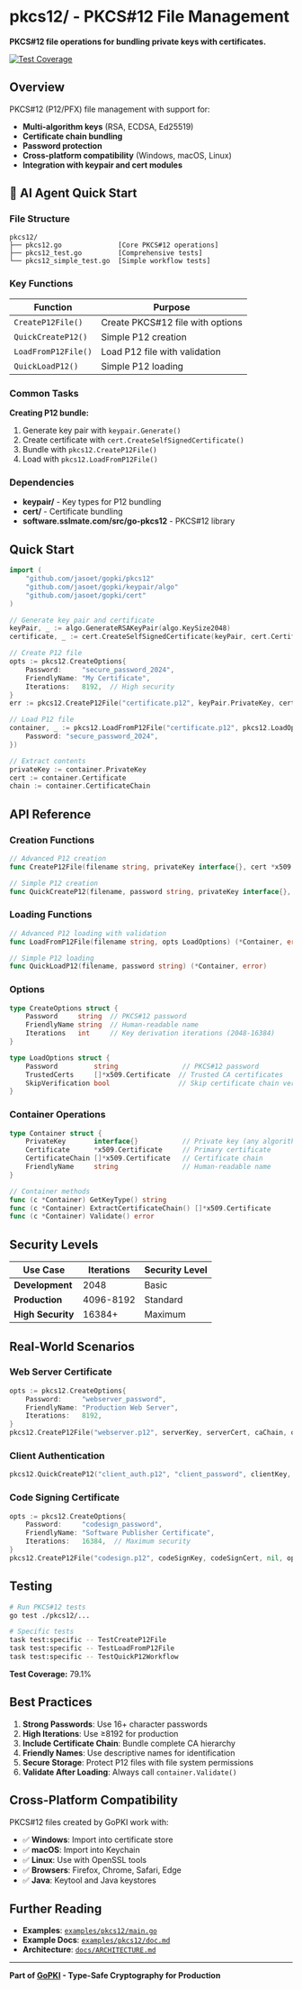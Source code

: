 # pkcs12/ - PKCS#12 File Management

**PKCS#12 file operations for bundling private keys with certificates.**

[![Test Coverage](https://img.shields.io/badge/Coverage-79.1%25-green.svg)](https://github.com/jasoet/gopki)

## Overview

PKCS#12 (P12/PFX) file management with support for:
- **Multi-algorithm keys** (RSA, ECDSA, Ed25519)
- **Certificate chain bundling**
- **Password protection**
- **Cross-platform compatibility** (Windows, macOS, Linux)
- **Integration with keypair and cert modules**

## 🤖 AI Agent Quick Start

### File Structure

```
pkcs12/
├── pkcs12.go              [Core PKCS#12 operations]
├── pkcs12_test.go         [Comprehensive tests]
└── pkcs12_simple_test.go  [Simple workflow tests]
```

### Key Functions

| Function | Purpose |
|----------|---------|
| `CreateP12File()` | Create PKCS#12 file with options |
| `QuickCreateP12()` | Simple P12 creation |
| `LoadFromP12File()` | Load P12 file with validation |
| `QuickLoadP12()` | Simple P12 loading |

### Common Tasks

**Creating P12 bundle:**
1. Generate key pair with `keypair.Generate()`
2. Create certificate with `cert.CreateSelfSignedCertificate()`
3. Bundle with `pkcs12.CreateP12File()`
4. Load with `pkcs12.LoadFromP12File()`

### Dependencies

- **keypair/** - Key types for P12 bundling
- **cert/** - Certificate bundling
- **software.sslmate.com/src/go-pkcs12** - PKCS#12 library

## Quick Start

```go
import (
    "github.com/jasoet/gopki/pkcs12"
    "github.com/jasoet/gopki/keypair/algo"
    "github.com/jasoet/gopki/cert"
)

// Generate key pair and certificate
keyPair, _ := algo.GenerateRSAKeyPair(algo.KeySize2048)
certificate, _ := cert.CreateSelfSignedCertificate(keyPair, cert.CertificateRequest{...})

// Create P12 file
opts := pkcs12.CreateOptions{
    Password:     "secure_password_2024",
    FriendlyName: "My Certificate",
    Iterations:   8192,  // High security
}
err := pkcs12.CreateP12File("certificate.p12", keyPair.PrivateKey, certificate.Certificate, nil, opts)

// Load P12 file
container, _ := pkcs12.LoadFromP12File("certificate.p12", pkcs12.LoadOptions{
    Password: "secure_password_2024",
})

// Extract contents
privateKey := container.PrivateKey
cert := container.Certificate
chain := container.CertificateChain
```

## API Reference

### Creation Functions

```go
// Advanced P12 creation
func CreateP12File(filename string, privateKey interface{}, cert *x509.Certificate, chain []*x509.Certificate, opts CreateOptions) error

// Simple P12 creation
func QuickCreateP12(filename, password string, privateKey interface{}, cert *x509.Certificate) error
```

### Loading Functions

```go
// Advanced P12 loading with validation
func LoadFromP12File(filename string, opts LoadOptions) (*Container, error)

// Simple P12 loading
func QuickLoadP12(filename, password string) (*Container, error)
```

### Options

```go
type CreateOptions struct {
    Password     string  // PKCS#12 password
    FriendlyName string  // Human-readable name
    Iterations   int     // Key derivation iterations (2048-16384)
}

type LoadOptions struct {
    Password         string                // PKCS#12 password
    TrustedCerts     []*x509.Certificate  // Trusted CA certificates
    SkipVerification bool                 // Skip certificate chain verification
}
```

### Container Operations

```go
type Container struct {
    PrivateKey       interface{}           // Private key (any algorithm)
    Certificate      *x509.Certificate     // Primary certificate
    CertificateChain []*x509.Certificate   // Certificate chain
    FriendlyName     string                // Human-readable name
}

// Container methods
func (c *Container) GetKeyType() string
func (c *Container) ExtractCertificateChain() []*x509.Certificate
func (c *Container) Validate() error
```

## Security Levels

| Use Case | Iterations | Security Level |
|----------|-----------|----------------|
| **Development** | 2048 | Basic |
| **Production** | 4096-8192 | Standard |
| **High Security** | 16384+ | Maximum |

## Real-World Scenarios

### Web Server Certificate

```go
opts := pkcs12.CreateOptions{
    Password:     "webserver_password",
    FriendlyName: "Production Web Server",
    Iterations:   8192,
}
pkcs12.CreateP12File("webserver.p12", serverKey, serverCert, caChain, opts)
```

### Client Authentication

```go
pkcs12.QuickCreateP12("client_auth.p12", "client_password", clientKey, clientCert)
```

### Code Signing Certificate

```go
opts := pkcs12.CreateOptions{
    Password:     "codesign_password",
    FriendlyName: "Software Publisher Certificate",
    Iterations:   16384,  // Maximum security
}
pkcs12.CreateP12File("codesign.p12", codeSignKey, codeSignCert, nil, opts)
```

## Testing

```bash
# Run PKCS#12 tests
go test ./pkcs12/...

# Specific tests
task test:specific -- TestCreateP12File
task test:specific -- TestLoadFromP12File
task test:specific -- TestQuickP12Workflow
```

**Test Coverage:** 79.1%

## Best Practices

1. **Strong Passwords**: Use 16+ character passwords
2. **High Iterations**: Use ≥8192 for production
3. **Include Certificate Chain**: Bundle complete CA hierarchy
4. **Friendly Names**: Use descriptive names for identification
5. **Secure Storage**: Protect P12 files with file system permissions
6. **Validate After Loading**: Always call `container.Validate()`

## Cross-Platform Compatibility

PKCS#12 files created by GoPKI work with:
- ✅ **Windows**: Import into certificate store
- ✅ **macOS**: Import into Keychain
- ✅ **Linux**: Use with OpenSSL tools
- ✅ **Browsers**: Firefox, Chrome, Safari, Edge
- ✅ **Java**: Keytool and Java keystores

## Further Reading

- **Examples**: [`examples/pkcs12/main.go`](../examples/pkcs12/main.go)
- **Example Docs**: [`examples/pkcs12/doc.md`](../examples/pkcs12/doc.md)
- **Architecture**: [`docs/ARCHITECTURE.md`](../docs/ARCHITECTURE.md)

---

**Part of [GoPKI](../README.md) - Type-Safe Cryptography for Production**